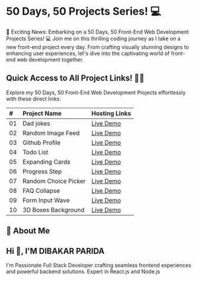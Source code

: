 # 50 Days, 50 Projects Series! 💻

🚀 Exciting News: Embarking on a 50 Days, 50 Front-End Web Development Projects Series! 💻 Join me on this thrilling coding journey as I take on a new front-end project every day. From crafting visually stunning designs to enhancing user experiences, let's dive into the captivating world of front-end web development together.

## Quick Access to All Project Links! 🚀🔗

Explore my 50 Days, 50 Front-End Web Development Projects effortlessly with these direct links:

| #   | Project Name         | Hosting Links                                                  |
| :-- | :------------------- | :------------------------------------------------------------- |
| 01  | Dad jokes            | [Live Demo](https://lnkd.in/dudASpdK)                          |
| 02  | Random Image Feed    | [Live Demo](https://lnkd.in/dqk9yuM6)                          |
| 03  | Github Profile       | [Live Demo](https://lnkd.in/dCbpY_ZH)                          |
| 04  | Todo List            | [Live Demo](https://lnkd.in/dQvc7K_V)                          |
| 05  | Expanding Cards      | [Live Demo](https://lnkd.in/dS99KMNR)                          |
| 06  | Progress Step        | [Live Demo](https://lnkd.in/dZS6XZMS)                          |
| 07  | Random Choice Picker | [Live Demo](https://lnkd.in/gibbtizP)                          |
| 08  | FAQ Collapse         | [Live Demo](https://relaxed-youtiao-653d7f.netlify.app/)       |
| 09  | Form Input Wave      | [Live Demo](https://majestic-rolypoly-f6b438.netlify.app/)     |
| 10  | 3D Boxes Background  | [Live Demo](https://incomparable-cascaron-d796fd.netlify.app/) |

## 🚀 About Me

## Hi 👋, I'M DIBAKAR PARIDA

I'm Passionate Full Stack Developer crafting seamless frontend experiences and powerful backend solutions. Expert in React.js and Node.js
